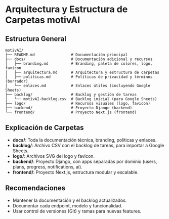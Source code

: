 # Arquitectura y Estructura de Carpetas motivAI

## Estructura General
```
motivAI/
├── README.md                # Documentación principal
├── docs/                    # Documentación adicional y recursos
│   ├── branding.md          # Branding, paleta de colores, logo, favicon
│   ├── arquitectura.md      # Arquitectura y estructura de carpetas
│   ├── politicas.md         # Políticas de privacidad y términos (borrador)
│   └── enlaces.md           # Enlaces útiles (incluyendo Google Sheets)
├── backlog/                 # Backlog y gestión de tareas
│   └── motivAI-backlog.csv  # Backlog inicial (para Google Sheets)
├── logo/                    # Recursos visuales (logo, favicon)
├── backend/                 # Proyecto Django (backend)
└── frontend/                # Proyecto Next.js (frontend)
```

## Explicación de Carpetas
- **docs/**: Toda la documentación técnica, branding, políticas y enlaces.
- **backlog/**: Archivo CSV con el backlog de tareas, para importar a Google Sheets.
- **logo/**: Archivos SVG del logo y favicon.
- **backend/**: Proyecto Django, con apps separadas por dominio (users, plans, progress, notifications, ai).
- **frontend/**: Proyecto Next.js, estructura modular y escalable.

## Recomendaciones
- Mantener la documentación y el backlog actualizados.
- Documentar cada endpoint, modelo y funcionalidad.
- Usar control de versiones (Git) y ramas para nuevas features. 